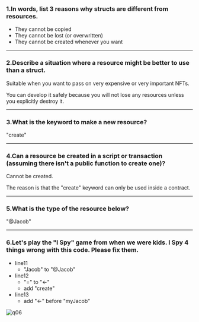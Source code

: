 ### 1.In words, list 3 reasons why structs are different from resources.
- They cannot be copied
- They cannot be lost (or overwritten)
- They cannot be created whenever you want

---
### 2.Describe a situation where a resource might be better to use than a struct.
Suitable when you want to pass on very expensive or very important NFTs.

You can develop it safely because you will not lose any resources unless you explicitly destroy it.

---
### 3.What is the keyword to make a new resource?
"create"

---
### 4.Can a resource be created in a script or transaction (assuming there isn't a public function to create one)?
Cannot be created.

The reason is that the "create" keyword can only be used inside a contract.

---
### 5.What is the type of the resource below?
"@Jacob"

---
### 6.Let's play the "I Spy" game from when we were kids. I Spy 4 things wrong with this code. Please fix them.

- line11
  - "Jacob" to "@Jacob"
- line12
  - "=" to "<-"
  - add "create"
- line13
  - add "<-" before "myJacob"

![q06](https://user-images.githubusercontent.com/104469719/166875125-e3239941-6c56-464e-9d44-174dd7630741.PNG)

